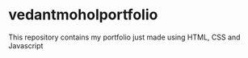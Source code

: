 ﻿# vedantmoholportfolio

This repository contains my portfolio just made using HTML, CSS and Javascript
